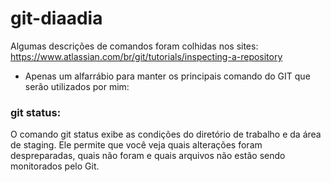 # git-diaadia

Algumas descrições de comandos foram colhidas nos sites:<br>
  https://www.atlassian.com/br/git/tutorials/inspecting-a-repository

- Apenas um alfarrábio para manter os principais comando do GIT que serão utilizados por mim:

<h3>git status:</h3> O comando git status exibe as condições do diretório de trabalho e da área de staging. Ele permite que você veja quais alterações foram despreparadas, quais não foram e quais arquivos não estão sendo monitorados pelo Git.
